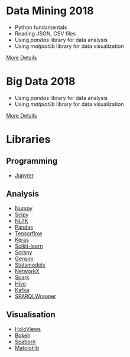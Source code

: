 # Data Mining 2018

 * Python fundamentals 
 * Reading JSON, CSV files
 * Using *pandas* library for data analysis
 * Using *matplotlib* library for data visualization

[More Details](./DataMining/README.md)

# Big Data 2018

 * Using *pandas* library for data analysis
 * Using *matplotlib* library for data visualization

[More Details](./BigData/README.md)

# Libraries
## Programming
 * [Jupyter](https://github.com/jupyter/jupyter)

## Analysis
 * [Numpy](https://github.com/numpy/numpy)
 * [Scipy](https://github.com/scipy/scipy)
 * [NLTK](https://github.com/nltk/nltk)
 * [Pandas](https://github.com/pandas-dev/pandas)
 * [Tensorflow](https://github.com/tensorflow/tensorflow)
 * [Keras](https://github.com/keras-team/keras)
 * [Scikit-learn](https://github.com/scikit-learn/scikit-learn)
 * [Scrapy](https://github.com/scrapy/scrapy)
 * [Gensim](https://github.com/RaRe-Technologies/gensim)
 * [Statsmodels](https://github.com/statsmodels/statsmodels)
 * [NetworkX](https://github.com/networkx/networkx)
 * [Spark](https://github.com/apache/spark)
 * [Hive](https://github.com/apache/hive)
 * [Kafka](https://github.com/apache/kafka)
 * [SPARQLWrapper](https://github.com/rdflib/sparqlwrapper)

## Visualisation
 * [HoloViews](https://github.com/pyviz/holoviews)
 * [Bokeh](https://github.com/bokeh/bokeh)
 * [Seaborn](https://github.com/mwaskom/seaborn)
 * [Matplotlib](https://github.com/matplotlib/matplotlib)

